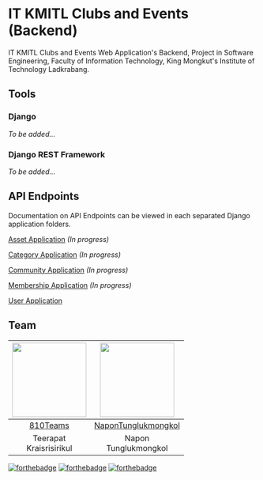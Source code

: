 # IT KMITL Clubs and Events (Backend)
IT KMITL Clubs and Events Web Application's Backend, Project in Software Engineering, Faculty of Information Technology, King Mongkut's Institute of Technology Ladkrabang.

## Tools
### Django
*To be added...*

### Django REST Framework
*To be added...*

## API Endpoints
Documentation on API Endpoints can be viewed in each separated Django application folders.

[Asset Application](asset/README.md) *(In progress)*

[Category Application](category/README.md) *(In progress)*

[Community Application](community/README.md) *(In progress)*

[Membership Application](membership/README.md) *(In progress)*

[User Application](user/README.md)

## Team
|<img src="https://scontent.fbkk5-6.fna.fbcdn.net/v/t1.0-9/74798248_2898274603550273_1880388616933343232_n.jpg?_nc_cat=102&_nc_sid=09cbfe&_nc_eui2=AeHPx0bgeH8f2fDt8lxT_71GPuCebHzAXPs-4J5sfMBc-ydBMT9rf9RpxmQTH0NnMcyGOZTy_UHO5yM_e8O4uU75&_nc_ohc=qJR5Zt9odHQAX8n7NnW&_nc_ht=scontent.fbkk5-6.fna&oh=c9adff708267b8a0fc44652efcade80f&oe=5F8AED2A" width="150px" height="150px">|<img src="https://scontent.fbkk5-3.fna.fbcdn.net/v/t1.0-9/81999269_3013913458618908_8891176932352196608_o.jpg?_nc_cat=105&_nc_sid=09cbfe&_nc_eui2=AeHnYitQ66f5Z-BbTv_shHR_w8j0RCMRy2jDyPREIxHLaF5Da-LyFqd_G794l9dMU1iHSC_vjQ8O25rIUfhRBR1_&_nc_ohc=IA4-PWKfshcAX-PdND0&_nc_ht=scontent.fbkk5-3.fna&oh=0daee1dfdd8cca7bbb211f733d850be8&oe=5F8B7D60" width="150px" height="150px">|
|:---:|:---:|
|[810Teams](https://github.com/810Teams)|[NaponTunglukmongkol](https://github.com/NaponTunglukmongkol)|
|Teerapat<br>Kraisrisirikul|Napon<br>Tunglukmongkol

[![forthebadge](https://forthebadge.com/images/badges/made-with-python.svg)](https://forthebadge.com)
[![forthebadge](https://forthebadge.com/images/badges/built-by-developers.svg)](https://forthebadge.com)
[![forthebadge](https://forthebadge.com/images/badges/powered-by-coffee.svg)](https://forthebadge.com)

